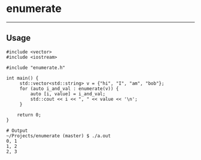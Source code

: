# enumerate

-----------

## Usage

    #include <vector>
    #include <iostream>

    #include "enumerate.h"

    int main() {
         std::vector<std::string> v = {"hi", "I", "am", "bob"};
         for (auto i_and_val : enumerate(v)) {
             auto [i, value] = i_and_val;
             std::cout << i << ", " << value << '\n';
         }

        return 0;
    }

    # Output
    ~/Projects/enumerate (master) $ ./a.out
    0, 1
    1, 2
    2, 3

